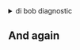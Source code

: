 
<details><summary>di bob diagnostic</summary>
<pre>
...
    {
	"hello": "Bob"
    }
...    
</pre>

Next steps:

- `di legacy status` (restart if not running)
- `di legacy diagnostic` (replay analysis for failing deps)
- `di legacy logs` (have active while performing whatever CCH action wasn't working)

</details>

## And again
